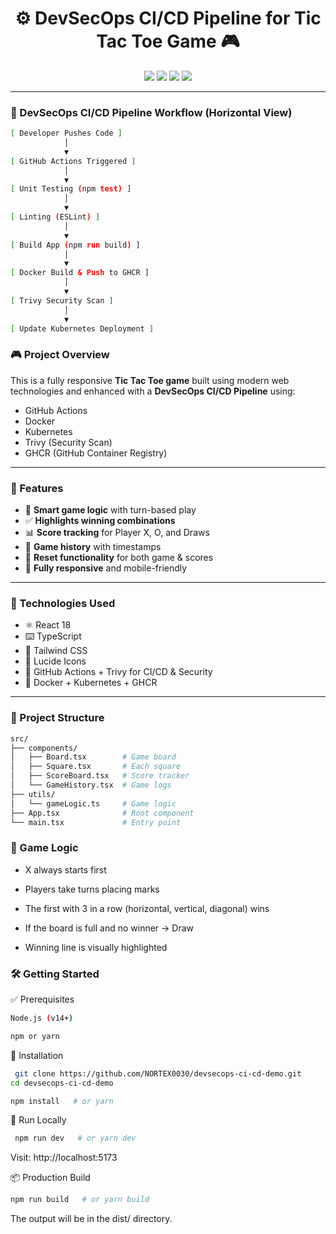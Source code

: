 <h1 align="center">
  ⚙️ DevSecOps CI/CD Pipeline for Tic Tac Toe Game 🎮
</h1>

<p align="center">
  <img src="https://img.shields.io/github/deployments/NORTEX0030/devsecops-ci-cd-demo/github-pages?label=Deployment&logo=github&style=flat-square" />
  <img src="https://img.shields.io/github/workflow/status/NORTEX0030/devsecops-ci-cd-demo/CI/CD%20Pipeline/main?logo=githubactions&style=flat-square" />
  <img src="https://img.shields.io/github/issues/NORTEX0030/devsecops-ci-cd-demo?style=flat-square" />
  <img src="https://img.shields.io/github/stars/NORTEX0030/devsecops-ci-cd-demo?style=social" />
</p>

---

###  🔄 DevSecOps CI/CD Pipeline Workflow (Horizontal View)
```bash
[ Developer Pushes Code ]
            │
            ▼
[ GitHub Actions Triggered ]
            │
            ▼
[ Unit Testing (npm test) ]
            │
            ▼
[ Linting (ESLint) ]
            │
            ▼
[ Build App (npm run build) ]
            │
            ▼
[ Docker Build & Push to GHCR ]
            │
            ▼
[ Trivy Security Scan ]
            │
            ▼
[ Update Kubernetes Deployment ]
```

### 🎮 Project Overview

This is a fully responsive **Tic Tac Toe game** built using modern web technologies and enhanced with a **DevSecOps CI/CD Pipeline** using:

- GitHub Actions
- Docker
- Kubernetes
- Trivy (Security Scan)
- GHCR (GitHub Container Registry)

---

### 🧩 Features

- 🧠 **Smart game logic** with turn-based play
- ✅ **Highlights winning combinations**
- 📊 **Score tracking** for Player X, O, and Draws
- 📜 **Game history** with timestamps
- 🔁 **Reset functionality** for both game & scores
- 📱 **Fully responsive** and mobile-friendly

---

### 🚀 Technologies Used

- ⚛️ React 18
- ⌨️ TypeScript
- 🎨 Tailwind CSS
- 🧩 Lucide Icons
- 🔐 GitHub Actions + Trivy for CI/CD & Security
- 🐳 Docker + Kubernetes + GHCR

---

### 📁 Project Structure

```bash
src/
├── components/
│   ├── Board.tsx        # Game board
│   ├── Square.tsx       # Each square
│   ├── ScoreBoard.tsx   # Score tracker
│   └── GameHistory.tsx  # Game logs
├── utils/
│   └── gameLogic.ts     # Game logic
├── App.tsx              # Root component
└── main.tsx             # Entry point
 ```

### 🧠 Game Logic
- X always starts first

- Players take turns placing marks

- The first with 3 in a row (horizontal, vertical, diagonal) wins

- If the board is full and no winner → Draw

- Winning line is visually highlighted


###  🛠️ Getting Started
✅ Prerequisites
```bash
Node.js (v14+)

npm or yarn
 ```

 🔧 Installation
```bash
 git clone https://github.com/NORTEX0030/devsecops-ci-cd-demo.git
cd devsecops-ci-cd-demo

npm install   # or yarn
 ```

 🚀 Run Locally
```bash
 npm run dev   # or yarn dev
```

Visit: http://localhost:5173

📦 Production Build
```bash
npm run build   # or yarn build
```
The output will be in the dist/ directory.
